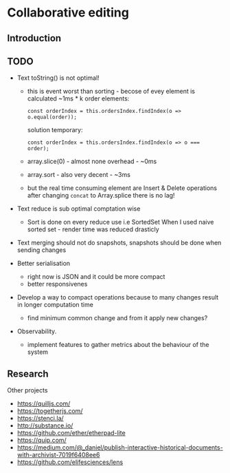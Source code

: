# Collaborative editing
## Introduction
## TODO

- Text toString() is not optimal!
    - this is event worst than sorting - becose of evey element is calculated ~1ms * k order elements:

          const orderIndex = this.ordersIndex.findIndex(o => o.equal(order));

      solution temporary:

          const orderIndex = this.ordersIndex.findIndex(o => o === order);

    - array.slice(0) - almost none overhead - ~0ms
    - array.sort - also very decent - ~3ms

    - but the real time consuming element are Insert & Delete operations
        after changing `concat` to Array.splice
        there is no lag!

- Text reduce is sub optimal comptation wise
  - Sort is done on every reduce use i.e SortedSet
        When I used naive sorted set - render time was reduced drasticly

- Text merging should not do snapshots,
  snapshots should be done when sending changes

- Better serialisation
  - right now is JSON and it could be more compact
  - better responsivenes

- Develop a way to compact operations
  because to many changes result in longer computation time
  - find minimum common change and from it apply new changes?

- Observability.
  - implement features to gather metrics about the behaviour of the system

## Research
Other projects
- https://quilljs.com/
- https://togetherjs.com/
- https://stenci.la/
- http://substance.io/
- https://github.com/ether/etherpad-lite
- https://quip.com/
- https://medium.com/@_daniel/publish-interactive-historical-documents-with-archivist-7019f6408ee6
- https://github.com/elifesciences/lens
